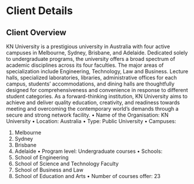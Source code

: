 # Client Details


## Client Overview
KN University is a prestigious university in Australia with four active campuses in Melbourne, Sydney, Brisbane, and Adelaide. Dedicated solely to undergraduate programs, the university offers a broad spectrum of academic disciplines across its four faculties. The major areas of specialization include Engineering, Technology, Law and Business. Lecture halls, specialized laboratories, libraries, administrative offices for each campus, students’ accommodations, and dining halls are thoughtfully designed for comprehensiveness and convenience in response to different student categories. As a forward-thinking institution, KN University aims to achieve and deliver quality education, creativity, and readiness towards meeting and overcoming the contemporary world’s demands through a secure and strong network facility.
•	Name of the Organisation: KN University
•	Location: Australia
•	Type: Public University
•	Campuses:	 
1.	Melbourne
2.	Sydney
3.	Brisbane
4.	Adelaide
•	Program level: Undergraduate courses
•	Schools: 
1.	School of Engineering
2.	School of Science and Technology Faculty
3.	School of Business and Law
4.	School of Education and Arts
•	Number of courses offer: 23
